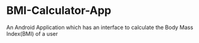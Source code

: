 # BMI-Calculator-App
An Android Application which has an interface to calculate the Body Mass Index(BMI) of a user
